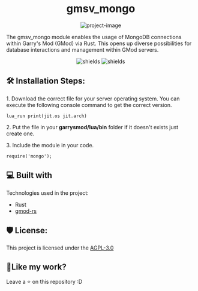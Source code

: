 <h1 align="center" id="title">gmsv_mongo</h1>

<p align="center"><img src="https://socialify.git.ci/Fedox-die-Ente/gmsv_mongo/image?font=Jost&issues=1&language=1&name=1&owner=1&pattern=Floating%20Cogs&pulls=1&stargazers=1&theme=Dark" alt="project-image"></p>
<p id="description">The gmsv_mongo module enables the usage of MongoDB connections within Garry's Mod (GMod) via Rust. This opens up diverse possibilities for database interactions and management within GMod servers.</p>

<p align="center"><img src="https://img.shields.io/badge/License-MIT-green" alt="shields">   <img src="https://img.shields.io/github/release/Fedox-die-Ente/gmsv_mongo?include_prereleases=&amp;sort=semver&amp;color=green" alt="shields"></p>

<h2>🛠️ Installation Steps:</h2>

<p>1. Download the correct file for your server operating system. You can execute the following console command to get the correct version.</p>

```
lua_run print(jit.os jit.arch)
```

<p>2. Put the file in your <b>garrysmod/lua/bin</b> folder if it doesn't exists just create one.</p>

<p>3. Include the module in your code.</p>

```
require('mongo');
```

<h2>💻 Built with</h2>

Technologies used in the project:

* Rust
* [gmod-rs](https://github.com/WilliamVenner/gmod-rs)

<h2>🛡️ License:</h2>

This project is licensed under the [AGPL-3.0](LICENSE)

<h2>💖Like my work?</h2>

Leave a ⭐ on this repository :D